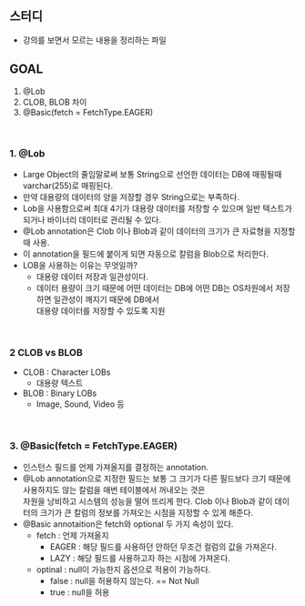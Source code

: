 ## 스터디
- 강의를 보면서 모르는 내용을 정리하는 파일

## GOAL
1. @Lob
2. CLOB, BLOB 차이
3. @Basic(fetch = FetchType.EAGER)

<br>

### 1. @Lob
- Large Object의 줄임말로써 보통 String으로 선언한 데이터는 DB에 매핑될때 varchar(255)로 매핑된다.
- 만약 대용량의 데이터의 양을 저장할 경우 String으로는 부족하다.
- Lob을 사용함으로써 최대 4기가 대용량 데이터를 저장할 수 있으며 일반 텍스트가 되거나 바이너리 데이터로 관리될 수 있다.
- @Lob annotation은  Clob 이나 Blob과 같이 데이터의 크기가 큰 자료형을 지정할 때 사용.
- 이 annotation을 필드에 붙이게 되면 자동으로 칼럼을 Blob으로 처리한다.
- LOB을 사용하는 이유는 무엇일까?
    - 대용량 데이터 저장과 일관성이다.
    - 데이터 용량이 크기 때문에 어떤 데이터는 DB에 어떤 DB는 OS차원에서 저장하면 일관성이 깨지기 때문에 DB에서 <br>
    대용량 데이터를 저장할 수 있도록 지원

<br>
  
### 2 CLOB vs BLOB
- CLOB : Character LOBs
    - 대용량 텍스트
- BLOB : Binary LOBs
    - Image, Sound, Video 등
 
<br>
 
### 3. @Basic(fetch = FetchType.EAGER)
- 인스턴스 필드를 언제 가져올지를 결정하는 annotation.
- @Lob annotation으로 지정한 필드는 보통 그 크기가 다른 필드보다 크기 때문에 사용하지도 않는 칼럼을 매번 테이블에서 꺼내오는 것은 <br>
 자원을 낭비하고 시스템의 성능을 떨어 뜨리게 한다. Clob 이나 Blob과 같이 데이터의 크기가 큰 칼럼의 정보를 가져오는 시점을 지정할 수 있게 해준다.
- @Basic annotaition은 fetch와 optional 두 가지 속성이 있다.
    - fetch : 언제 가져올지
        - EAGER : 해당 필드를 사용하던 안하던 무조건 컬럼의 값을 가져온다.
        - LAZY : 해당 필드를 사용하고자 하는 시점에 가져온다.
    - optinal : null이 가능한지 옵션으로 적용이 가능하다.
        - false : null을 허용하지 않는다. == Not Null
        - true : null을 허용
                
  
